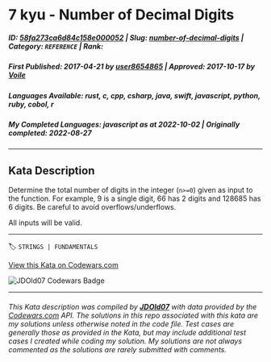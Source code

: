 # 7 kyu - Number of Decimal Digits

##### **ID**: [58fa273ca6d84c158e000052](https://www.codewars.com/kata/58fa273ca6d84c158e000052) | **Slug**: [number-of-decimal-digits](https://www.codewars.com/kata/58fa273ca6d84c158e000052) | **Category**: `REFERENCE` | **Rank**: <span style="color:white">7 kyu</span>

##### **First Published**: 2017-04-21 ***by*** [user8654865](https://www.codewars.com/users/user8654865) | **Approved**: 2017-10-17 ***by*** [Voile](https://www.codewars.com/users/Voile)

##### **Languages Available**: rust, c, cpp, csharp, java, swift, javascript, python, ruby, cobol, r

##### **My Completed Languages**: javascript ***as at*** 2022-10-02 | **Originally completed**: 2022-08-27

---

## Kata Description


Determine the total number of digits in the integer (`n>=0`) given as input to the function. For example, 9 is a single digit, 66 has 2 digits and 128685 has 6 digits. Be careful to avoid overflows/underflows.



All inputs will be valid.

---


🏷 `STRINGS | FUNDAMENTALS`


[View this Kata on Codewars.com](https://www.codewars.com/kata/58fa273ca6d84c158e000052)

![](https://www.codewars.com/users/jdold07/badges/large "JDOld07 Codewars Badge")

---

###### *This Kata description was compiled by [**JDOld07**](https://tpstech.dev) with data provided by the [Codewars.com](https://www.codewars.com) API.  The solutions in this repo associated with this kata are my solutions unless otherwise noted in the code file.  Test cases are generally those as provided in the Kata, but may include additional test cases I created while coding my solution.  My solutions are not always commented as the solutions are rarely submitted with comments.*
